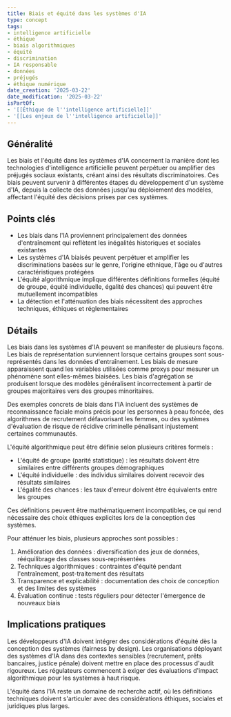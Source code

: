 ```yaml
---
title: Biais et équité dans les systèmes d'IA
type: concept
tags:
- intelligence artificielle
- éthique
- biais algorithmiques
- équité
- discrimination
- IA responsable
- données
- préjugés
- éthique numérique
date_creation: '2025-03-22'
date_modification: '2025-03-22'
isPartOf:
- '[[Éthique de l''intelligence artificielle]]'
- '[[Les enjeux de l''intelligence artificielle]]'
---
```

## Généralité

Les biais et l'équité dans les systèmes d'IA concernent la manière dont les technologies d'intelligence artificielle peuvent perpétuer ou amplifier des préjugés sociaux existants, créant ainsi des résultats discriminatoires. Ces biais peuvent survenir à différentes étapes du développement d'un système d'IA, depuis la collecte des données jusqu'au déploiement des modèles, affectant l'équité des décisions prises par ces systèmes.

## Points clés

- Les biais dans l'IA proviennent principalement des données d'entraînement qui reflètent les inégalités historiques et sociales existantes
- Les systèmes d'IA biaisés peuvent perpétuer et amplifier les discriminations basées sur le genre, l'origine ethnique, l'âge ou d'autres caractéristiques protégées
- L'équité algorithmique implique différentes définitions formelles (équité de groupe, équité individuelle, égalité des chances) qui peuvent être mutuellement incompatibles
- La détection et l'atténuation des biais nécessitent des approches techniques, éthiques et réglementaires

## Détails

Les biais dans les systèmes d'IA peuvent se manifester de plusieurs façons. Les biais de représentation surviennent lorsque certains groupes sont sous-représentés dans les données d'entraînement. Les biais de mesure apparaissent quand les variables utilisées comme proxys pour mesurer un phénomène sont elles-mêmes biaisées. Les biais d'agrégation se produisent lorsque des modèles généralisent incorrectement à partir de groupes majoritaires vers des groupes minoritaires.

Des exemples concrets de biais dans l'IA incluent des systèmes de reconnaissance faciale moins précis pour les personnes à peau foncée, des algorithmes de recrutement défavorisant les femmes, ou des systèmes d'évaluation de risque de récidive criminelle pénalisant injustement certaines communautés.

L'équité algorithmique peut être définie selon plusieurs critères formels :
- L'équité de groupe (parité statistique) : les résultats doivent être similaires entre différents groupes démographiques
- L'équité individuelle : des individus similaires doivent recevoir des résultats similaires
- L'égalité des chances : les taux d'erreur doivent être équivalents entre les groupes

Ces définitions peuvent être mathématiquement incompatibles, ce qui rend nécessaire des choix éthiques explicites lors de la conception des systèmes.

Pour atténuer les biais, plusieurs approches sont possibles :
1. Amélioration des données : diversification des jeux de données, rééquilibrage des classes sous-représentées
2. Techniques algorithmiques : contraintes d'équité pendant l'entraînement, post-traitement des résultats
3. Transparence et explicabilité : documentation des choix de conception et des limites des systèmes
4. Évaluation continue : tests réguliers pour détecter l'émergence de nouveaux biais

## Implications pratiques

Les développeurs d'IA doivent intégrer des considérations d'équité dès la conception des systèmes (fairness by design). Les organisations déployant des systèmes d'IA dans des contextes sensibles (recrutement, prêts bancaires, justice pénale) doivent mettre en place des processus d'audit rigoureux. Les régulateurs commencent à exiger des évaluations d'impact algorithmique pour les systèmes à haut risque.

L'équité dans l'IA reste un domaine de recherche actif, où les définitions techniques doivent s'articuler avec des considérations éthiques, sociales et juridiques plus larges.